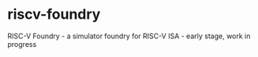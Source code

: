 # riscv-foundry
RISC-V Foundry - a simulator foundry for RISC-V ISA - early stage, work in progress
